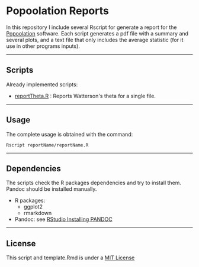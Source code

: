 Popoolation Reports
===================

In this repository I include several Rscript for generate a report for the [Popoolation](https://code.google.com/p/popoolation/) software.
Each script generates a pdf file with a summary and several plots, and a text file that only includes the average statistic (for it
use in other programs inputs).

---

## Scripts

Already implemented scripts:

* [reportTheta.R]() : Reports Watterson's theta for a single file. 

---

## Usage

The complete usage is obtained with the command:

```
Rscript reportName/reportName.R

```

---

## Dependencies

The scripts check the R packages dependencies and try to install them. Pandoc should be installed manually.

* R packages:
  - ggplot2
  - rmarkdown
* Pandoc: see [RStudio Installing PANDOC](https://github.com/rstudio/rmarkdown/blob/master/PANDOC.md)

---

## License

This script and template.Rmd is under a [MIT License](http://opensource.org/licenses/MIT)